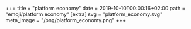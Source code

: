 +++
title = "platform economy"
date = 2019-10-10T00:00:16+02:00
path = "emoji/platform economy"
[extra]
svg = "platform_economy.svg"
meta_image = "/png/platform_economy.png"
+++
